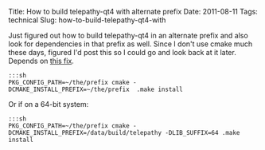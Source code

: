 Title: How to build telepathy-qt4 with alternate prefix
Date: 2011-08-11
Tags: technical
Slug: how-to-build-telepathy-qt4-with

Just figured out how to build telepathy-qt4 in an alternate prefix and
also look for dependencies in that prefix as well. Since I don't use
cmake much these days, figured I'd post this so I could go and look back
at it later. Depends on [this fix][].  
  
    :::sh
    PKG_CONFIG_PATH=~/the/prefix cmake -DCMAKE_INSTALL_PREFIX=~/the/prefix  .make install

Or if on a 64-bit system:

    :::sh
    PKG_CONFIG_PATH=~/the/prefix cmake -DCMAKE_INSTALL_PREFIX=/data/build/telepathy -DLIB_SUFFIX=64 .make install

  [this fix]: https://bugs.freedesktop.org/show_bug.cgi?id=40008
